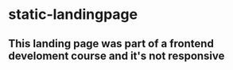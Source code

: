# static-landingpage
## This landing page was part of a frontend develoment course and it's not responsive
